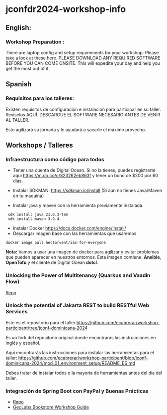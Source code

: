 # jconfdr2024-workshop-info

## English:

### Workshop Preparation :
There are laptop config and setup requirements for your workshop. Please take a look at these here. PLEASE DOWNLOAD ANY REQUIRED SOFTWARE  BEFORE YOU CAN COME ONSITE. 
This will expedite your day and help you get the most out of it.

## Spanish

### Requisitos para los talleres:

Existen requisitos de configuración e instalación para participar en su taller. Revíselos AQUÍ. 
DESCARGUE EL SOFTWARE NECESARIO ANTES DE VENIR AL TALLER. 

Esto agilizará su jornada y le ayudará a sacarle el máximo provecho.

## Workshops / Talleres

### Infraestructura como código para todos
   
* Tener una cuenta de Digital Ocean. Si no la tienes, puedes registrarte aqui https://m.do.co/c/823262eb863f y tener un bono de $200 por 60 días.

* Instalar SDKMAN: https://sdkman.io/install (Si aún no tienes Java/Maven en tu maquina)

* Instalar java y maven con la herramienta previamente instalada. 

 ```
  sdk install java 21.0.3-tem 
  sdk install maven 3.9.4
 ```

* Instalar Docker https://docs.docker.com/engine/install/ 
* Descargar imagen base con las herramientas que usaremos

```
docker image pull hectorvent/iac-for-everyone
```

**Nota:**
 Vamos a usar una imagen de docker para agilizar y evitar problemas que pueden aparecer en nuestros entornos. Esta imagen contiene: **Ansible**, **OpenTofu** y el cliente de Digital Ocean **dotcl**.

### Unlocking the Power of Multitenancy (Quarkus and Vaadin Flow)
[Repo](https://github.com/JavaDominicano/quarkus-vaadin-multi-tenancy)

### Unlock the potential of Jakarta REST to build RESTful Web Services
Este es el repositorio para el taller
https://github.com/ecabrerar/workshop-participant/tree/jconf-dominicana-2024

Es un fork del repositorio original donde encontrarás las instrucciones en inglés y español.

Aquí encontrarás las instrucciones para instalar las herramientas para el taller:
https://github.com/ecabrerar/workshop-participant/blob/jconf-dominicana-2024/mod_01_environment_setup/README_ES.md

Debes tratar de instalar todos o la mayoría de herramientas antes del día del taller.

### Integración de Spring Boot con PayPal y Buenas Prácticas
* [Repo](https://github.com/geovannymcode/workshop-participant/tree/main/mod_01_configuracion_entorno)
* [GeoLabs Bookstore Workshop Guide](https://geovannymcode.github.io/geolabs-bookstore.github.io)
